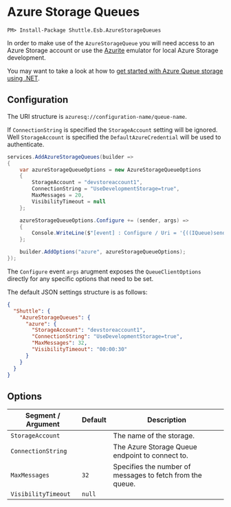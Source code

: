 # Azure Storage Queues

```
PM> Install-Package Shuttle.Esb.AzureStorageQueues
```

In order to make use of the `AzureStorageQueue` you will need access to an Azure Storage account or use the [Azurite](https://docs.microsoft.com/en-us/azure/storage/common/storage-use-azurite) emulator for local Azure Storage development.

You may want to take a look at how to [get started with Azure Queue storage using .NET](https://docs.microsoft.com/en-us/azure/storage/queues/storage-dotnet-how-to-use-queues?tabs=dotnet).

## Configuration

The URI structure is `azuresq://configuration-name/queue-name`.

If `ConnectionString` is specified the `StorageAccount` setting will be ignored.  Well `StorageAccount` is specified the `DefaultAzureCredential` will be used to authenticate.

```c#
services.AddAzureStorageQueues(builder =>
{
    var azureStorageQueueOptions = new AzureStorageQueueOptions
    {
        StorageAccount = "devstoreaccount1",
        ConnectionString = "UseDevelopmentStorage=true",
        MaxMessages = 20,
        VisibilityTimeout = null
    };

    azureStorageQueueOptions.Configure += (sender, args) =>
    {
        Console.WriteLine($"[event] : Configure / Uri = '{((IQueue)sender).Uri}'");
    };

    builder.AddOptions("azure", azureStorageQueueOptions);
});
```

The `Configure` event `args` arugment exposes the `QueueClientOptions` directly for any specific options that need to be set.

The default JSON settings structure is as follows:

```json
{
  "Shuttle": {
    "AzureStorageQueues": {
      "azure": {
        "StorageAccount": "devstoreaccount1",
        "ConnectionString": "UseDevelopmentStorage=true",
        "MaxMessages": 32,
        "VisibilityTimeout": "00:00:30"
      }
    }
  }
}
```

## Options

| Segment / Argument | Default | Description |
| --- | --- | --- | 
| `StorageAccount` | | The name of the storage. |
| `ConnectionString` | | The Azure Storage Queue endpoint to connect to. |
| `MaxMessages` | `32` | Specifies the number of messages to fetch from the queue. |
| `VisibilityTimeout` | `null` | | The message visibility timeout that will be used for messages that fail processing. |
